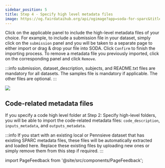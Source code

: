```yaml
---
sidebar_position: 5
title: Step 4 - Specify high level metadata files
image: https://og.fairdataihub.org/api/ogimage?app=soda-for-sparc&title=Step%204%20-%20Specify%20high%20level%20metadata%20files&description=Prepare%20Dataset
---
```


Click on the applicable panel to include the high-level metadata files of your choice. For example, to include a submission file in your dataset, simply click on the `submission` panel and you will be taken to a separate page to either import or drag & drop your file into SODA. Click `Confirm` to finish the importing process. To remove a metadata file you previously imported, click on the corresponding panel and click `Remove`.

:::info
submission, dataset_description, subjects, and README.txt files are mandatory for all datasets. The samples file is mandatory if applicable. The other files are optional.
:::

![](https://github.com/fairdataihub/SODA-for-SPARC/blob/main/docs/documentation/Organize-dataset/organize-step4-metadata-files.gif?raw=true)

## Code-related metadata files

If you specify a code high level folder at Step 2: Specify high-level folders, you will be able to import the code-related metadata files: `code_description`, `inputs_metadata`, and `outputs_metadata`.

:::info
If you start with an existing local or Pennsieve dataset that has existing SPARC metadata files, these files will be automatically extracted and loaded here. Replace these existing files by uploading new ones or simply remove them from this step if required.
:::

import PageFeedback from '@site/src/components/PageFeedback';

<PageFeedback />

